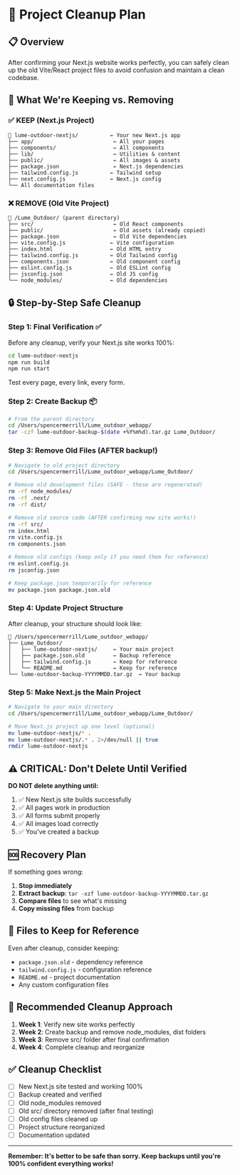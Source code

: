 # 🧹 Project Cleanup Plan

## 📋 Overview

After confirming your Next.js website works perfectly, you can safely clean up the old Vite/React project files to avoid confusion and maintain a clean codebase.

## 🎯 What We're Keeping vs. Removing

### ✅ **KEEP (Next.js Project)**
```
📁 lume-outdoor-nextjs/          ← Your new Next.js app
├── app/                         ← All your pages
├── components/                  ← All components
├── lib/                         ← Utilities & content
├── public/                      ← All images & assets
├── package.json                 ← Next.js dependencies
├── tailwind.config.js          ← Tailwind setup
├── next.config.js              ← Next.js config
└── All documentation files
```

### ❌ **REMOVE (Old Vite Project)**
```
📁 /Lume_Outdoor/ (parent directory)
├── src/                         ← Old React components
├── public/                      ← Old assets (already copied)
├── package.json                 ← Old Vite dependencies
├── vite.config.js              ← Vite configuration
├── index.html                  ← Old HTML entry
├── tailwind.config.js          ← Old Tailwind config
├── components.json             ← Old component config
├── eslint.config.js            ← Old ESLint config
├── jsconfig.json               ← Old JS config
└── node_modules/               ← Old dependencies
```

## 🔒 Step-by-Step Safe Cleanup

### **Step 1: Final Verification** ✅
Before any cleanup, verify your Next.js site works 100%:
```bash
cd lume-outdoor-nextjs
npm run build
npm run start
```
Test every page, every link, every form.

### **Step 2: Create Backup** 📦
```bash
# From the parent directory
cd /Users/spencermerrill/Lume_outdoor_webapp/
tar -czf lume-outdoor-backup-$(date +%Y%m%d).tar.gz Lume_Outdoor/
```

### **Step 3: Remove Old Files** (AFTER backup!)
```bash
# Navigate to old project directory
cd /Users/spencermerrill/Lume_outdoor_webapp/Lume_Outdoor/

# Remove old development files (SAFE - these are regenerated)
rm -rf node_modules/
rm -rf .next/
rm -rf dist/

# Remove old source code (AFTER confirming new site works!)
rm -rf src/
rm index.html
rm vite.config.js
rm components.json

# Remove old configs (keep only if you need them for reference)
rm eslint.config.js
rm jsconfig.json

# Keep package.json temporarily for reference
mv package.json package.json.old
```

### **Step 4: Update Project Structure**
After cleanup, your structure should look like:
```
📁 /Users/spencermerrill/Lume_outdoor_webapp/
├── Lume_Outdoor/
│   ├── lume-outdoor-nextjs/     ← Your main project
│   ├── package.json.old         ← Backup reference
│   ├── tailwind.config.js       ← Keep for reference
│   └── README.md                ← Keep for reference
└── lume-outdoor-backup-YYYYMMDD.tar.gz  ← Your backup
```

### **Step 5: Make Next.js the Main Project**
```bash
# Navigate to your main directory
cd /Users/spencermerrill/Lume_outdoor_webapp/Lume_Outdoor/

# Move Next.js project up one level (optional)
mv lume-outdoor-nextjs/* .
mv lume-outdoor-nextjs/.* . 2>/dev/null || true
rmdir lume-outdoor-nextjs
```

## ⚠️ **CRITICAL: Don't Delete Until Verified**

**DO NOT delete anything until:**
1. ✅ New Next.js site builds successfully
2. ✅ All pages work in production
3. ✅ All forms submit properly
4. ✅ All images load correctly
5. ✅ You've created a backup

## 🆘 Recovery Plan

If something goes wrong:
1. **Stop immediately**
2. **Extract backup**: `tar -xzf lume-outdoor-backup-YYYYMMDD.tar.gz`
3. **Compare files** to see what's missing
4. **Copy missing files** from backup

## 📝 Files to Keep for Reference

Even after cleanup, consider keeping:
- `package.json.old` - dependency reference
- `tailwind.config.js` - configuration reference  
- `README.md` - project documentation
- Any custom configuration files

## 🎯 Recommended Cleanup Approach

1. **Week 1**: Verify new site works perfectly
2. **Week 2**: Create backup and remove node_modules, dist folders
3. **Week 3**: Remove src/ folder after final confirmation
4. **Week 4**: Complete cleanup and reorganize

## ✅ Cleanup Checklist

- [ ] New Next.js site tested and working 100%
- [ ] Backup created and verified
- [ ] Old node_modules removed
- [ ] Old src/ directory removed (after final testing)
- [ ] Old config files cleaned up
- [ ] Project structure reorganized
- [ ] Documentation updated

---

**Remember: It's better to be safe than sorry. Keep backups until you're 100% confident everything works!**